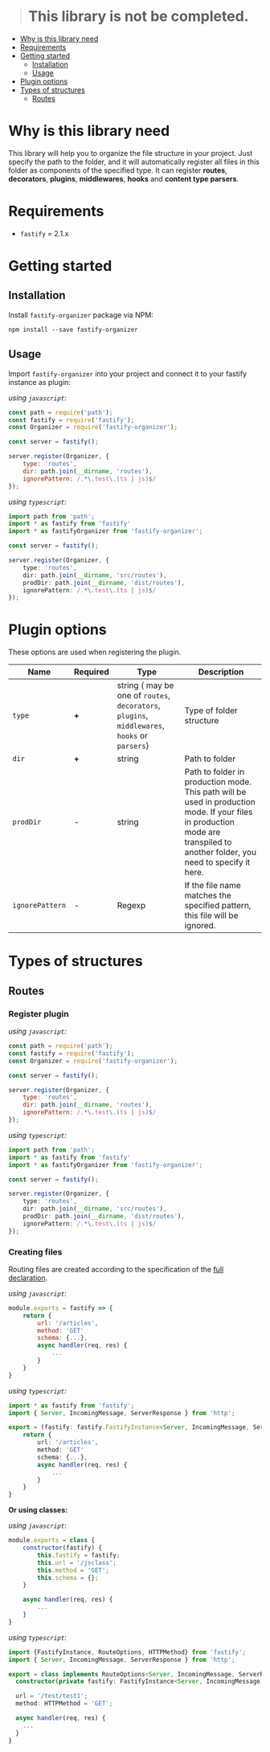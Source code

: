 > # This library is not be completed.

* [Why is this library need](#why-is-this-library-need)
* [Requirements](#requirements)
* [Getting started](#getting-started)
    * [Installation](#installation)
    * [Usage](#usage)
* [Plugin options](#plugin-options)
* [Types of structures](#types-of-structures)
    * [Routes](#routes)

# Why is this library need

This library will help you to organize the file structure in your project. Just specify the path to the folder, and it will automatically register all files in this folder as components of the specified type. It can register **routes**, **decorators**, **plugins**, **middlewares**, **hooks** and **content type parsers**.

# Requirements

* `fastify` = 2.1.x

# Getting started

## Installation

Install `fastify-organizer` package via NPM:

```
npm install --save fastify-organizer
```

## Usage

Import `fastify-organizer` into your project and connect it to your fastify instance as plugin:

*using `javascript`:*
```javascript
const path = require('path');
const fastify = require('fastify');
const Organizer = require('fastify-organizer');

const server = fastify();

server.register(Organizer, {
    type: 'routes',
    dir: path.join(__dirname, 'routes'),
    ignorePattern: /.*\.test\.(ts | js)$/
});
```

*using `typescript`:*
```typescript
import path from 'path';
import * as fastify from 'fastify'
import * as fastifyOrganizer from 'fastify-organizer';

const server = fastify();

server.register(Organizer, {
    type: 'routes',
    dir: path.join(__dirname, 'src/routes'),
    prodDir: path.join(__dirname, 'dist/routes'),
    ignorePattern: /.*\.test\.(ts | js)$/
});
```

# Plugin options

These options are used when registering the plugin.

| Name | Required | Type | Description |
|------|----------|------|-------------|
| `type` | **+** | string ( may be one of `routes`, `decorators`, `plugins`, `middlewares`, `hooks` or `parsers`) | Type of folder structure |
| `dir` | **+** | string | Path to folder |
| `prodDir` | - | string | Path to folder in production mode. This path will be used in production mode. If your files in production mode are transpiled to another folder, you need to specify it here. |
| `ignorePattern` | - | Regexp | If the file name matches the specified pattern, this file will be ignored.

# Types of structures

## Routes

### Register plugin

*using `javascript`:*
```javascript
const path = require('path');
const fastify = require('fastify');
const Organizer = require('fastify-organizer');

const server = fastify();

server.register(Organizer, {
    type: 'routes',
    dir: path.join(__dirname, 'routes'),
    ignorePattern: /.*\.test\.(ts | js)$/
});
```

*using `typescript`:*
```typescript
import path from 'path';
import * as fastify from 'fastify'
import * as fastifyOrganizer from 'fastify-organizer';

const server = fastify();

server.register(Organizer, {
    type: 'routes',
    dir: path.join(__dirname, 'src/routes'),
    prodDir: path.join(__dirname, 'dist/routes'),
    ignorePattern: /.*\.test\.(ts | js)$/
});
```

### Creating files

Routing files are created according to the specification of the [full declaration](https://www.fastify.io/docs/v2.1.x/Routes/#full-declaration).

*using `javascript`:*
```javascript
module.exports = fastify => {
    return {
        url: '/articles',
        method: 'GET'
        schema: {...},
        async handler(req, res) {
            ...
        }
    }
}
```

*using `typescript`:*
```typescript
import * as fastify from 'fastify';
import { Server, IncomingMessage, ServerResponse } from 'http';

export = (fastify: fastify.FastifyInstance<Server, IncomingMessage, ServerResponse>) => {
    return {
        url: '/articles',
        method: 'GET'
        schema: {...},
        async handler(req, res) {
            ...
        }
    }
}
```

**Or using classes:**

*using `javascript`*:
```javascript
module.exports = class {
    constructor(fastify) {
        this.fastify = fastify;
        this.url = '/jsclass';
        this.method = 'GET';
        this.schema = {};
    }

    async handler(req, res) {
        ...
    }
}
```

*using `typescript`:*
```typescript
import {FastifyInstance, RouteOptions, HTTPMethod} from 'fastify';
import { Server, IncomingMessage, ServerResponse } from 'http';

export = class implements RouteOptions<Server, IncomingMessage, ServerResponse> {
  constructor(private fastify: FastifyInstance<Server, IncomingMessage, ServerResponse>) {}

  url = '/test/test1';
  method: HTTPMethod = 'GET';

  async handler(req, res) {
    ...
  }
}
```
